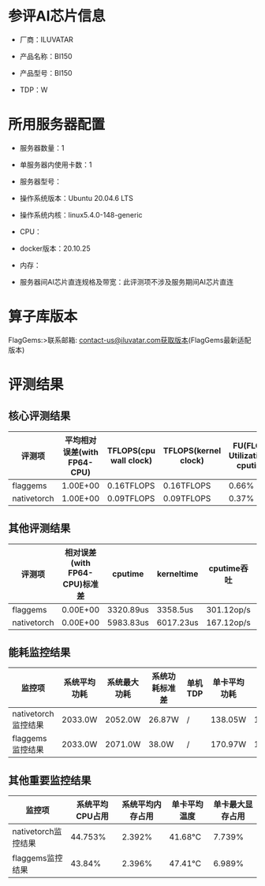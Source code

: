 # 参评AI芯片信息

* 厂商：ILUVATAR

* 产品名称：BI150
* 产品型号：BI150
* TDP：W

# 所用服务器配置

* 服务器数量：1


* 单服务器内使用卡数：1
* 服务器型号：
* 操作系统版本：Ubuntu 20.04.6 LTS
* 操作系统内核：linux5.4.0-148-generic
* CPU：
* docker版本：20.10.25
* 内存：
* 服务器间AI芯片直连规格及带宽：此评测项不涉及服务期间AI芯片直连

# 算子库版本
FlagGems:>联系邮箱: contact-us@iluvatar.com获取版本(FlagGems最新适配版本)

# 评测结果

## 核心评测结果

| 评测项  | 平均相对误差(with FP64-CPU) | TFLOPS(cpu wall clock) | TFLOPS(kernel clock) | FU(FLOPS Utilization)-cputime | FU-kerneltime |
| ---- | -------------- | -------------- | ------------ | ------ | ----- |
| flaggems | 1.00E+00    | 0.16TFLOPS       | 0.16TFLOPS        | 0.66% | 0.65% |
| nativetorch | 1.00E+00    | 0.09TFLOPS      | 0.09TFLOPS      | 0.37%      | 0.36%    |

## 其他评测结果

| 评测项  | 相对误差(with FP64-CPU)标准差 | cputime | kerneltime | cputime吞吐 | kerneltime吞吐 | 无预热时延 | 预热后时延 |
| ---- | -------------- | -------------- | ------------ | ------------ | -------------- | -------------- | ------------ |
| flaggems | 0.00E+00    | 3320.89us       | 3358.5us        | 301.12op/s | 297.75op/s | 824814.53us | 3735.2us |
| nativetorch | 0.00E+00    | 5983.83us       | 6017.23us        | 167.12op/s | 166.19op/s | 6195.52us | 6238.09us |

## 能耗监控结果

| 监控项  | 系统平均功耗  | 系统最大功耗  | 系统功耗标准差 | 单机TDP | 单卡平均功耗 | 单卡最大功耗 | 单卡功耗标准差 | 单卡TDP |
| ---- | ------- | ------- | ------- | ----- | ------------ | ------------ | ------------- | ----- |
| nativetorch监控结果 | 2033.0W | 2052.0W | 26.87W   | /     | 138.05W       | 139.0W      | 0.5W        | 350W  |
| flaggems监控结果 | 2033.0W | 2071.0W | 38.0W   | /     | 170.97W       | 171.0W      | 0.17W        | 350W  |

## 其他重要监控结果

| 监控项  | 系统平均CPU占用 | 系统平均内存占用 | 单卡平均温度 | 单卡最大显存占用 |
| ---- | --------- | -------- | ------------ | -------------- |
| nativetorch监控结果 | 44.753%    | 2.392%   | 41.68°C       | 7.739%        |
| flaggems监控结果 | 43.84%    | 2.396%   | 47.41°C       | 6.989%        |